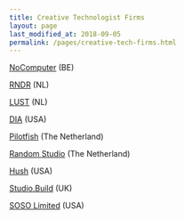 ```yaml
---
title: Creative Technologist Firms
layout: page
last_modified_at: 2018-09-05
permalink: /pages/creative-tech-firms.html
---
```


[NoComputer](http://nocomputer.be/) (BE)

[RNDR](https://rndr.studio/) (NL)

[LUST](https://lust.nl) (NL)

[DIA](http://dia.tv/) (USA)

[Pilotfish](http://www.pilotfish.eu/) (The Netherland)

[Random Studio](http://random.studio/) (The Netherland)

[Hush](https://heyhush.com/) (USA)

[Studio.Build](https://studio.build/) (UK)

[SOSO Limited](https://www.sosolimited.com/) (USA)